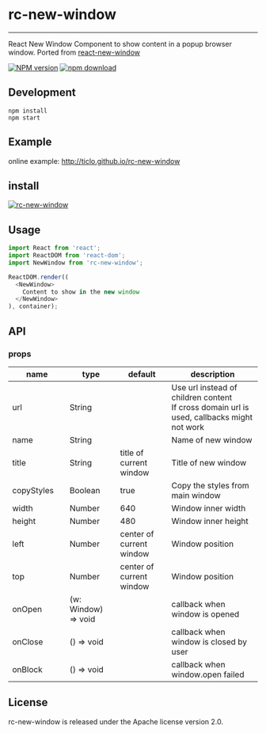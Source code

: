 # rc-new-window
---

React New Window Component to show content in a popup browser window.
Ported from [react-new-window](https://github.com/rmariuzzo/react-new-window)

[![NPM version][npm-image]][npm-url]
[![npm download][download-image]][download-url]

[npm-image]: http://img.shields.io/npm/v/rc-new-window.svg?style=flat-square
[npm-url]: http://npmjs.org/package/rc-new-window
[download-image]: https://img.shields.io/npm/dm/rc-new-window.svg?style=flat-square
[download-url]: https://npmjs.org/package/rc-new-window


## Development

```
npm install
npm start
```

## Example


online example: http://ticlo.github.io/rc-new-window



## install

[![rc-new-window](https://nodei.co/npm/rc-new-window.png)](https://npmjs.org/package/rc-new-window)

## Usage

```js
import React from 'react';
import ReactDOM from 'react-dom';
import NewWindow from 'rc-new-window';

ReactDOM.render((
  <NewWindow>
    Content to show in the new window
  </NewWindow>
), container);
```

## API

### props

<table class="table table-bordered table-striped">
    <thead>
    <tr>
        <th style="width: 100px;">name</th>
        <th>type</th>
        <th>default</th>
        <th>description</th>
    </tr>
    </thead>
    <tbody>
        <tr>
          <td>url</td>
          <td>String</td>
          <td></td>
          <td>Use url instead of children content<br/>If cross domain url is used, callbacks might not work</td>
        </tr>
        <tr>
          <td>name</td>
          <td>String</td>
          <td></td>
          <td>Name of new window</td>
        </tr>
        <tr>
          <td>title</td>
          <td>String</td>
          <td>title of current window</td>
          <td>Title of new window</td>
        </tr>
        <tr>
          <td>copyStyles</td>
          <td>Boolean</td>
          <td>true</td>
          <td>Copy the styles from main window</td>
        </tr>
        <tr>
          <td>width</td>
          <td>Number</td>
          <td>640</td>
          <td>Window inner width</td>
        </tr>
        <tr>
          <td>height</td>
          <td>Number</td>
          <td>480</td>
          <td>Window inner height</td>
        </tr>
        <tr>
          <td>left</td>
          <td>Number</td>
          <td>center of current window</td>
          <td>Window position</td>
        </tr>
        <tr>
          <td>top</td>
          <td>Number</td>
          <td>center of current window</td>
          <td>Window position</td>
        </tr>
        <tr>
          <td>onOpen</td>
          <td>(w: Window) => void</td>
          <td></td>
          <td>callback when window is opened</td>
        </tr>
        <tr>
          <td>onClose</td>
          <td>() => void</td>
          <td></td>
          <td>callback when window is closed by user</td>
        </tr>
        <tr>
          <td>onBlock</td>
          <td>() => void</td>
          <td></td>
          <td>callback when window.open failed</td>
        </tr>
    </tbody>
</table>


## License

rc-new-window is released under the Apache license version 2.0.
